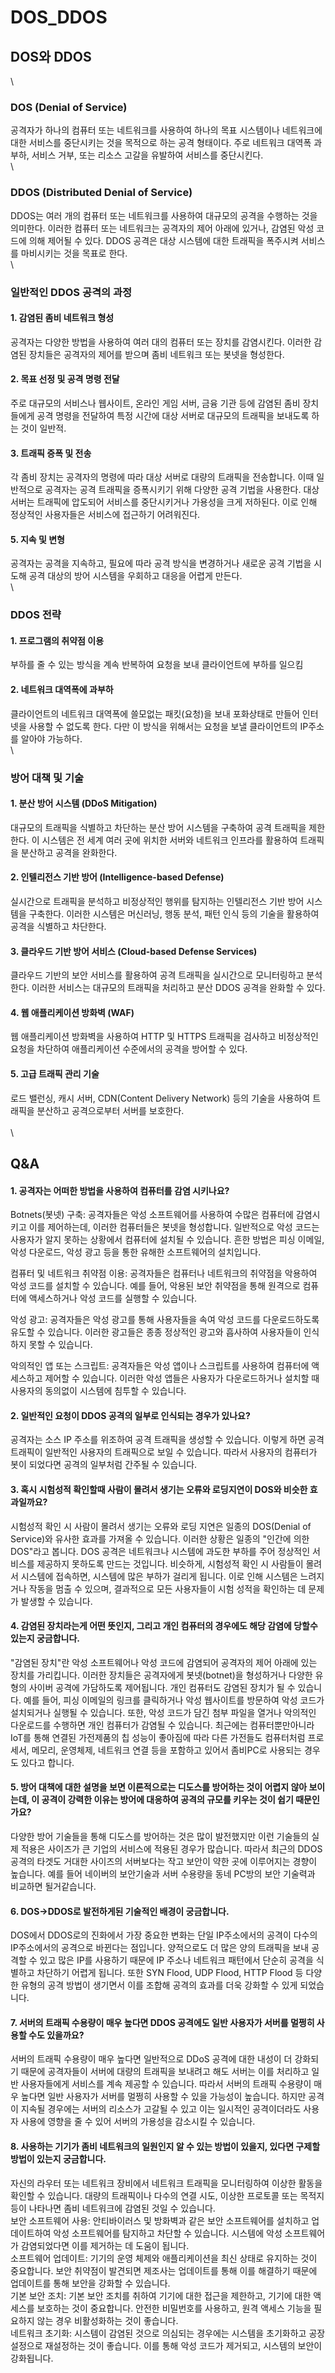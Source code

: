 # DOS\_DDOS

## DOS와 DDOS

\


### DOS (Denial of Service)

공격자가 하나의 컴퓨터 또는 네트워크를 사용하여 하나의 목표 시스템이나 네트워크에 대한 서비스를 중단시키는 것을 목적으로 하는 공격 형태이다. 주로 네트워크 대역폭 과부하, 서비스 거부, 또는 리소스 고갈을 유발하여 서비스를 중단시킨다.\
\


### DDOS (Distributed Denial of Service)

DDOS는 여러 개의 컴퓨터 또는 네트워크를 사용하여 대규모의 공격을 수행하는 것을 의미한다. 이러한 컴퓨터 또는 네트워크는 공격자의 제어 아래에 있거나, 감염된 악성 코드에 의해 제어될 수 있다. DDOS 공격은 대상 시스템에 대한 트래픽을 폭주시켜 서비스를 마비시키는 것을 목표로 한다.\
\


### 일반적인 DDOS 공격의 과정

#### 1. 감염된 좀비 네트워크 형성

공격자는 다양한 방법을 사용하여 여러 대의 컴퓨터 또는 장치를 감염시킨다. 이러한 감염된 장치들은 공격자의 제어를 받으며 좀비 네트워크 또는 봇넷을 형성한다.

#### 2. 목표 선정 및 공격 명령 전달

주로 대규모의 서비스나 웹사이트, 온라인 게임 서버, 금융 기관 등에 감염된 좀비 장치들에게 공격 명령을 전달하여 특정 시간에 대상 서버로 대규모의 트래픽을 보내도록 하는 것이 일반적.

#### 3. 트래픽 증폭 및 전송

각 좀비 장치는 공격자의 명령에 따라 대상 서버로 대량의 트래픽을 전송합니다. 이때 일반적으로 공격자는 공격 트래픽을 증폭시키기 위해 다양한 공격 기법을 사용한다. 대상 서버는 트래픽에 압도되어 서비스를 중단시키거나 가용성을 크게 저하된다. 이로 인해 정상적인 사용자들은 서비스에 접근하기 어려워진다.

#### 5. 지속 및 변형

공격자는 공격을 지속하고, 필요에 따라 공격 방식을 변경하거나 새로운 공격 기법을 시도해 공격 대상의 방어 시스템을 우회하고 대응을 어렵게 만든다.\
\


### DDOS 전략

#### 1. 프로그램의 취약점 이용

부하를 줄 수 있는 방식을 계속 반복하여 요청을 보내 클라이언트에 부하를 일으킴

#### 2. 네트워크 대역폭에 과부하

클라이언트의 네트워크 대역폭에 쓸모없는 패킷(요청)을 보내 포화상태로 만들어 인터넷을 사용할 수 없도록 한다. 다만 이 방식을 위해서는 요청을 보낼 클라이언트의 IP주소를 알아야 가능하다.\
\


### 방어 대책 및 기술

#### 1. 분산 방어 시스템 (DDoS Mitigation)

대규모의 트래픽을 식별하고 차단하는 분산 방어 시스템을 구축하여 공격 트래픽을 제한한다. 이 시스템은 전 세계 여러 곳에 위치한 서버와 네트워크 인프라를 활용하여 트래픽을 분산하고 공격을 완화한다.

#### 2. 인텔리전스 기반 방어 (Intelligence-based Defense)

실시간으로 트래픽을 분석하고 비정상적인 행위를 탐지하는 인텔리전스 기반 방어 시스템을 구축한다. 이러한 시스템은 머신러닝, 행동 분석, 패턴 인식 등의 기술을 활용하여 공격을 식별하고 차단한다.

#### 3. 클라우드 기반 방어 서비스 (Cloud-based Defense Services)

클라우드 기반의 보안 서비스를 활용하여 공격 트래픽을 실시간으로 모니터링하고 분석한다. 이러한 서비스는 대규모의 트래픽을 처리하고 분산 DDOS 공격을 완화할 수 있다.

#### 4. 웹 애플리케이션 방화벽 (WAF)

웹 애플리케이션 방화벽을 사용하여 HTTP 및 HTTPS 트래픽을 검사하고 비정상적인 요청을 차단하여 애플리케이션 수준에서의 공격을 방어할 수 있다.

#### 5. 고급 트래픽 관리 기술

로드 밸런싱, 캐시 서버, CDN(Content Delivery Network) 등의 기술을 사용하여 트래픽을 분산하고 공격으로부터 서버를 보호한다.\
\
\


## Q\&A

#### 1. 공격자는 어떠한 방법을 사용하여 컴퓨터를 감염 시키나요?

Botnets(봇넷) 구축: 공격자들은 악성 소프트웨어를 사용하여 수많은 컴퓨터에 감염시키고 이를 제어하는데, 이러한 컴퓨터들은 봇넷을 형성합니다. 일반적으로 악성 코드는 사용자가 알지 못하는 상황에서 컴퓨터에 설치될 수 있습니다. 흔한 방법은 피싱 이메일, 악성 다운로드, 악성 광고 등을 통한 유해한 소프트웨어의 설치입니다.

컴퓨터 및 네트워크 취약점 이용: 공격자들은 컴퓨터나 네트워크의 취약점을 악용하여 악성 코드를 설치할 수 있습니다. 예를 들어, 악용된 보안 취약점을 통해 원격으로 컴퓨터에 액세스하거나 악성 코드를 실행할 수 있습니다.

악성 광고: 공격자들은 악성 광고를 통해 사용자들을 속여 악성 코드를 다운로드하도록 유도할 수 있습니다. 이러한 광고들은 종종 정상적인 광고와 흡사하여 사용자들이 인식하지 못할 수 있습니다.

악의적인 앱 또는 스크립트: 공격자들은 악성 앱이나 스크립트를 사용하여 컴퓨터에 액세스하고 제어할 수 있습니다. 이러한 악성 앱들은 사용자가 다운로드하거나 설치할 때 사용자의 동의없이 시스템에 침투할 수 있습니다.

#### 2. 일반적인 요청이 DDOS 공격의 일부로 인식되는 경우가 있나요?

공격자는 소스 IP 주소를 위조하여 공격 트래픽을 생성할 수 있습니다. 이렇게 하면 공격 트래픽이 일반적인 사용자의 트래픽으로 보일 수 있습니다. 따라서 사용자의 컴퓨터가 봇이 되었다면 공격의 일부처럼 간주될 수 있습니다.

#### 3. 혹시 시험성적 확인할때 사람이 몰려서 생기는 오류와 로딩지연이 DOS와 비슷한 효과일까요?

시험성적 확인 시 사람이 몰려서 생기는 오류와 로딩 지연은 일종의 DOS(Denial of Service)와 유사한 효과를 가져올 수 있습니다. 이러한 상황은 일종의 "인간에 의한 DOS"라고 봅니다. DOS 공격은 네트워크나 시스템에 과도한 부하를 주어 정상적인 서비스를 제공하지 못하도록 만드는 것입니다. 비슷하게, 시험성적 확인 시 사람들이 몰려서 시스템에 접속하면, 시스템에 많은 부하가 걸리게 됩니다. 이로 인해 시스템은 느려지거나 작동을 멈출 수 있으며, 결과적으로 모든 사용자들이 시험 성적을 확인하는 데 문제가 발생할 수 있습니다.

#### 4. 감염된 장치라는게 어떤 뜻인지, 그리고 개인 컴퓨터의 경우에도 해당 감염에 당할수 있는지 궁금합니다.

"감염된 장치"란 악성 소프트웨어나 악성 코드에 감염되어 공격자의 제어 아래에 있는 장치를 가리킵니다. 이러한 장치들은 공격자에게 봇넷(botnet)을 형성하거나 다양한 유형의 사이버 공격에 가담하도록 제어됩니다. 개인 컴퓨터도 감염된 장치가 될 수 있습니다. 예를 들어, 피싱 이메일의 링크를 클릭하거나 악성 웹사이트를 방문하여 악성 코드가 설치되거나 실행될 수 있습니다. 또한, 악성 코드가 담긴 첨부 파일을 열거나 악의적인 다운로드를 수행하면 개인 컴퓨터가 감염될 수 있습니다. 최근에는 컴퓨터뿐만아니라 IoT를 통해 연결된 가전제품의 칩 성능이 좋아짐에 따라 다른 가전들도 컴퓨터처럼 프로세서, 메모리, 운영체제, 네트워크 연결 등을 포함하고 있어서 좀비PC로 사용되는 경우도 있다고 합니다.

#### 5. 방어 대책에 대한 설명을 보면 이론적으로는 디도스를 방어하는 것이 어렵지 않아 보이는데, 이 공격이 강력한 이유는 방어에 대응하여 공격의 규모를 키우는 것이 쉽기 때문인가요?

다양한 방어 기술들을 통해 디도스를 방어하는 것은 많이 발전했지만 이런 기술들의 실제 적용은 사이즈가 큰 기업의 서비스에 적용된 경우가 많습니다. 따라서 최근의 DDOS 공격의 타겟도 거대한 사이즈의 서버보다는 작고 보안이 약한 곳에 이루어지는 경향이 높습니다. 예를 들어 네이버의 보안기술과 서버 수용량을 동네 PC방의 보안 기술력과 비교하면 될거같습니다.

#### 6. DOS->DDOS로 발전하게된 기술적인 배경이 궁금합니다.

DOS에서 DDOS로의 진화에서 가장 중요한 변화는 단일 IP주소에서의 공격이 다수의 IP주소에서의 공격으로 바뀐다는 점입니다. 양적으로도 더 많은 양의 트래픽을 보내 공격할 수 있고 많은 IP를 사용하기 때문에 IP 주소나 네트워크 패턴에서 단순히 공격을 식별하고 차단하기 어렵게 됩니다. 또한 SYN Flood, UDP Flood, HTTP Flood 등 다양한 유형의 공격 방법이 생기면서 이를 조합해 공격의 효과를 더욱 강화할 수 있게 되었습니다.

#### 7. 서버의 트래픽 수용량이 매우 높다면 DDOS 공격에도 일반 사용자가 서버를 멀쩡히 사용할 수도 있을까요?

서버의 트래픽 수용량이 매우 높다면 일반적으로 DDoS 공격에 대한 내성이 더 강화되기 때문에 공격자들이 서버에 대량의 트래픽을 보내려고 해도 서버는 이를 처리하고 일반 사용자들에게 서비스를 계속 제공할 수 있습니다. 따라서 서버의 트래픽 수용량이 매우 높다면 일반 사용자가 서버를 멀쩡히 사용할 수 있을 가능성이 높습니다. 하지만 공격이 지속될 경우에는 서버의 리소스가 고갈될 수 있고 이는 일시적인 공격이더라도 사용자 사용에 영향을 줄 수 있어 서버의 가용성을 감소시킬 수 있습니다.

#### 8. 사용하는 기기가 좀비 네트워크의 일원인지 알 수 있는 방법이 있을지, 있다면 구제할 방법이 있는지 궁금합니다.

자신의 라우터 또는 네트워크 장비에서 네트워크 트래픽을 모니터링하여 이상한 활동을 확인할 수 있습니다. 대량의 트래픽이나 다수의 연결 시도, 이상한 프로토콜 또는 목적지 등이 나타나면 좀비 네트워크에 감염된 것일 수 있습니다.\
보안 소프트웨어 사용: 안티바이러스 및 방화벽과 같은 보안 소프트웨어를 설치하고 업데이트하여 악성 소프트웨어를 탐지하고 차단할 수 있습니다. 시스템에 악성 소프트웨어가 감염되었다면 이를 제거하는 데 도움이 됩니다.\
소프트웨어 업데이트: 기기의 운영 체제와 애플리케이션을 최신 상태로 유지하는 것이 중요합니다. 보안 취약점이 발견되면 제조사는 업데이트를 통해 이를 해결하기 때문에 업데이트를 통해 보안을 강화할 수 있습니다.\
기본 보안 조치: 기본 보안 조치를 취하여 기기에 대한 접근을 제한하고, 기기에 대한 액세스를 보호하는 것이 중요합니다. 안전한 비밀번호를 사용하고, 원격 액세스 기능을 필요하지 않는 경우 비활성화하는 것이 좋습니다.\
네트워크 초기화: 시스템이 감염된 것으로 의심되는 경우에는 시스템을 초기화하고 공장 설정으로 재설정하는 것이 좋습니다. 이를 통해 악성 코드가 제거되고, 시스템의 보안이 강화됩니다.
